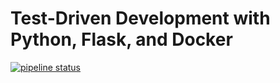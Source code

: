 # Test-Driven Development with Python, Flask, and Docker

[![pipeline status](https://gitlab.com/davidttpb/RESTapi/badges/master/pipeline.svg)](https://gitlab.com/davidttpb/RESTapi/-/commits/master)
